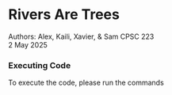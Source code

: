 # Rivers Are Trees

Authors: Alex, Kaili, Xavier, & Sam
CPSC 223  
2 May 2025  

### Executing Code

To execute the code, please run the commands